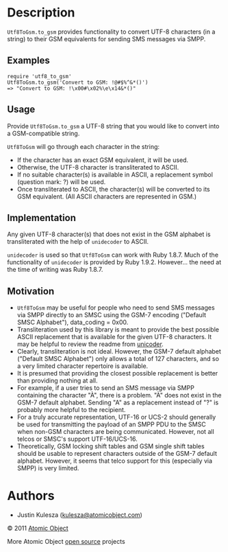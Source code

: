 Description
===========
`Utf8ToGsm.to_gsm` provides functionality to convert UTF-8 characters (in a string) to their GSM equivalents for sending SMS messages via SMPP.

Examples
--------

    require 'utf8_to_gsm'
    Utf8ToGsm.to_gsm('Convert to GSM: !@#$%^&*()')
    => "Convert to GSM: !\x00#\x02%\e\x14&*()" 

Usage
-----

Provide `Utf8ToGsm.to_gsm` a UTF-8 string that you would like to convert into a GSM-compatible string.

`Utf8ToGsm` will go through each character in the string:

* If the character has an exact GSM equivalent, it will be used.
* Otherwise, the UTF-8 character is transliterated to ASCII.
* If no suitable character(s) is available in ASCII, a replacement symbol (question mark: ?) will be used.
* Once transliterated to ASCII, the character(s) will be converted to its GSM equivalent. (All ASCII characters are represented in GSM.)

Implementation
--------------
Any given UTF-8 character(s) that does not exist in the GSM alphabet is transliterated with the help of `unidecoder` to ASCII.

`unidecoder` is used so that `Utf8ToGsm` can work with Ruby 1.8.7. Much of the functionality of `unidecoder` is provided by Ruby 1.9.2.  However... the need at the time of writing was Ruby 1.8.7.

Motivation
----------

* `Utf8ToGsm` may be useful for people who need to send SMS messages via SMPP directly to an SMSC using the GSM-7 encoding ("Default SMSC Alphabet"), data_coding = 0x00.
* Transliteration used by this library is meant to provide the best possible ASCII replacement that is available for the given UTF-8 characters. It may be helpful to review the readme from [unicoder](https://github.com/norman/unidecoder/blob/master/README.md).
* Clearly, transliteration is not ideal.  However, the GSM-7 default alphabet ("Default SMSC Alphabet") only allows a total of 127 characters, and so a very limited character repertoire is available.
* It is presumed that providing the closest possible replacement is better than providing nothing at all.
* For example, if a user tries to send an SMS message via SMPP containing the character "À", there is a problem.  "À" does not exist in the GSM-7 default alphabet. Sending "A" as a replacement instead of "?" is probably more helpful to the recipient.
* For a truly accurate representation, UTF-16 or UCS-2 should generally be used for transmitting the payload of an SMPP PDU to the SMSC when non-GSM characters are being communicated.  However, not all telcos or SMSC's support UTF-16/UCS-16.
* Theoretically, GSM locking shift tables and GSM single shift tables should be usable to represent characters outside of the GSM-7 default alphabet.  However, it seems that telco support for this (especially via SMPP) is very limited.

Authors
=======
* Justin Kulesza (kulesza@atomicobject.com)

© 2011 [Atomic Object](http://www.atomicobject.com/)

More Atomic Object [open source](http://www.atomicobject.com/pages/Software+Commons) projects
